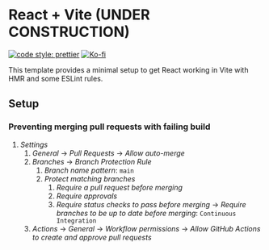 # React + Vite (UNDER CONSTRUCTION)

[![code style: prettier](https://img.shields.io/badge/code_style-prettier-ff69b4.svg?style=for-the-badge&logo=prettier)](https://github.com/prettier/prettier)
[![Ko-fi](https://img.shields.io/badge/support_me_on_ko--fi-F16061?style=for-the-badge&logo=kofi&logoColor=f5f5f5)](https://ko-fi.com/CostasAK)

This template provides a minimal setup to get React working in Vite with HMR and some ESLint rules.

## Setup

### Preventing merging pull requests with failing build

1. _Settings_
   1. _General_ -> _Pull Requests_ -> _Allow auto-merge_
   2. _Branches_ -> _Branch Protection Rule_
      1. _Branch name pattern_: `main`
      2. _Protect matching branches_
         1. _Require a pull request before merging_
         2. _Require approvals_
         3. _Require status checks to pass before merging_ -> _Require branches to be up to date before merging_: `Continuous Integration`
   3. _Actions_ -> _General_ -> _Workflow permissions_ -> _Allow GitHub Actions to create and approve pull requests_
